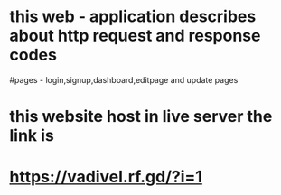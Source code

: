 # this web - application describes about http request and response codes
#pages - login,signup,dashboard,editpage and update pages
# this website host in live server  the link is 
 #   https://vadivel.rf.gd/?i=1
